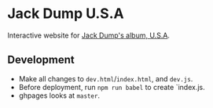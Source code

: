 # Jack Dump U.S.A
Interactive website for [Jack Dump's album, U.S.A](https://jackdump.bandcamp.com/album/u-s-a).

## Development
* Make all changes to `dev.html`/`index.html`, and `dev.js`.
* Before deployment, run `npm run babel` to create `index.js.
* ghpages looks at `master`.
